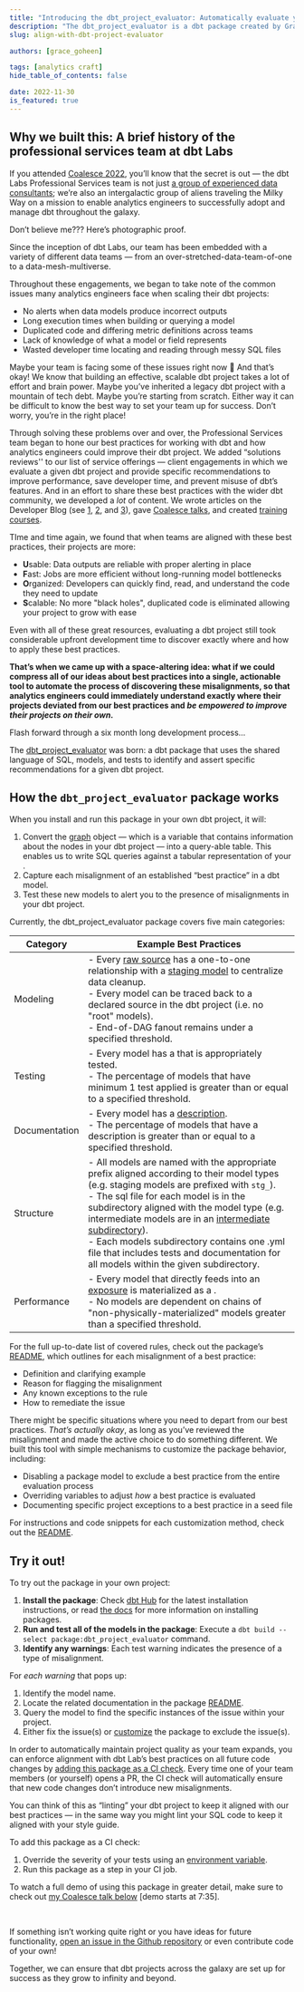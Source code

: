 ```yaml
---
title: "Introducing the dbt_project_evaluator: Automatically evaluate your dbt project for alignment with best practices "
description: "The dbt_project_evaluator is a dbt package created by Grace Goheen and other dbt Labs team members to help analytics engineers automatically audit their dbt projects for bad practices. Goodbye auditing nightmares, hello beautiful DAG."
slug: align-with-dbt-project-evaluator

authors: [grace_goheen]

tags: [analytics craft]
hide_table_of_contents: false

date: 2022-11-30
is_featured: true
---
```


## Why we built this: A brief history of the professional services team at dbt Labs

If you attended [Coalesce 2022](https://www.youtube.com/watch?v=smbRwmcM1Ok), you’ll know that the secret is out — the dbt Labs Professional Services team is not just [a group of experienced data consultants](https://www.getdbt.com/dbt-labs/services/); we’re also an intergalactic group of aliens traveling the Milky Way on a mission to enable analytics engineers to successfully adopt and manage dbt throughout the galaxy.

<!--truncate-->

Don’t believe me??? Here’s photographic proof.

<Lightbox src="/img/blog/2022-11-30-dbt-project-evaluator/proserv_aliens.png" title="Rare photographic evidence of the dbt Labs Professional Services team" />

Since the inception of dbt Labs, our team has been embedded with a variety of different data teams — from an over-stretched-data-team-of-one to a data-mesh-multiverse.

Throughout these engagements, we began to take note of the common issues many analytics engineers face when scaling their dbt projects:

- No alerts when data models produce incorrect outputs
- Long execution times when building or querying a model
- Duplicated code and differing metric definitions across teams
- Lack of knowledge of what a model or field represents
- Wasted developer time locating and reading through messy SQL files

Maybe your team is facing some of these issues right now 👀 And that’s okay! We know that building an effective, scalable dbt project takes a lot of effort and brain power. Maybe you’ve inherited a legacy dbt project with a mountain of tech debt. Maybe you’re starting from scratch. Either way it can be difficult to know the best way to set your team up for success. Don’t worry, you’re in the right place!

Through solving these problems over and over, the Professional Services team began to hone our best practices for working with dbt and how analytics engineers could improve their dbt project. We added “solutions reviews'' to our list of service offerings — client engagements in which we evaluate a given dbt project and provide specific recommendations to improve performance, save developer time, and prevent misuse of dbt’s features. And in an effort to share these best practices with the wider dbt community, we developed a *lot* of content. We wrote articles on the Developer Blog (see [1](https://docs.getdbt.com/blog/on-the-importance-of-naming), [2](https://discourse.getdbt.com/t/your-essential-dbt-project-checklist/1377), and [3](https://docs.getdbt.com/guides/best-practices/how-we-structure/1-guide-overview)), gave [Coalesce talks](https://www.getdbt.com/coalesce-2020/auditing-model-layers-and-modularity-with-your-dag/), and created [training courses](https://courses.getdbt.com/courses/refactoring-sql-for-modularity).

TIme and time again, we found that when teams are aligned with these best practices, their projects are more:

- **U**sable: Data outputs are reliable with proper alerting in place
- **F**ast: Jobs are more efficient without long-running model bottlenecks
- **O**rganized: Developers can quickly find, read, and understand the code they need to update
- **S**calable: No more "black holes", duplicated code is eliminated allowing your project to grow with ease

Even with all of these great resources, evaluating a dbt project still took considerable upfront development time to discover exactly where and how to apply these best practices.

**That’s when we came up with a space-altering idea: what if we could compress all of our ideas about best practices into a single, actionable tool to automate the process of discovering these misalignments, so that analytics engineers could immediately understand exactly where their projects deviated from our best practices and *be empowered to improve their projects on their own*.**

Flash forward through a six month long development process…

The [dbt_project_evaluator](https://github.com/dbt-labs/dbt-project-evaluator) was born: a dbt package that uses the shared language of SQL, models, and tests to identify and assert specific recommendations for a given dbt project.

## How the `dbt_project_evaluator` package works

When you install and run this package in your own dbt project, it will:

1. Convert the [graph](https://docs.getdbt.com/reference/dbt-jinja-functions/graph) object — which is a variable that contains information about the nodes in your dbt project — into a query-able table. This enables us to write SQL queries against a tabular representation of your <Term id = "dag" />.
2. Capture each misalignment of an established “best practice” in a dbt model.
3. Test these new models to alert you to the presence of misalignments in your dbt project.

Currently, the dbt_project_evaluator package covers five main categories:

| Category | Example Best Practices |
| --- | --- |
| Modeling | - Every [raw source](https://docs.getdbt.com/docs/build/sources) has a one-to-one relationship with a [staging model](https://docs.getdbt.com/guides/best-practices/how-we-structure/1-guide-overview) to centralize data cleanup. <br />- Every model can be traced back to a declared source in the dbt project (i.e. no "root" models). <br /> - End-of-DAG fanout remains under a specified threshold. |
| Testing | - Every model has a <Term id = "primary-key" /> that is appropriately tested. <br /> - The percentage of models that have minimum 1 test applied is greater than or equal to a specified threshold. |
| Documentation | - Every model has a [description](https://docs.getdbt.com/reference/resource-properties/description). <br /> - The percentage of models that have a description is greater than or equal to a specified threshold. |
| Structure | - All models are named with the appropriate prefix aligned according to their model types (e.g. staging models are prefixed with `stg_`).<br /> - The sql file for each model is in the subdirectory aligned with the model type (e.g. intermediate models are in an [intermediate subdirectory](https://docs.getdbt.com/guides/best-practices/how-we-structure/3-intermediate)).<br /> - Each models subdirectory contains one .yml file that includes tests and documentation for all models within the given subdirectory. |
| Performance | - Every model that directly feeds into an [exposure](https://docs.getdbt.com/docs/build/exposures) is materialized as a <Term id="table" />.<br /> - No models are dependent on chains of "non-physically-materialized" models greater than a specified threshold. |

For the full up-to-date list of covered rules, check out the package’s [README](https://github.com/dbt-labs/dbt-project-evaluator#rules-1), which outlines for each misalignment of a best practice:

- Definition and clarifying example
- Reason for flagging the misalignment
- Any known exceptions to the rule
- How to remediate the issue

There might be specific situations where you need to depart from our best practices. *That’s actually okay*, as long as you’ve reviewed the misalignment and made the active choice to do something different. We built this tool with simple mechanisms to customize the package behavior, including:

- Disabling a package model to exclude a best practice from the entire evaluation process
- Overriding variables to adjust *how* a best practice is evaluated
- Documenting specific project exceptions to a best practice in a seed file

For instructions and code snippets for each customization method, check out the [README](https://github.com/dbt-labs/dbt-project-evaluator#customization-1).

## Try it out!

To try out the package in your own project:

1. **Install the package**: Check [dbt Hub](https://hub.getdbt.com/dbt-labs/dbt_project_evaluator/latest/) for the latest installation instructions, or read [the docs](https://docs.getdbt.com/docs/build/packages) for more information on installing packages.
2. **Run and test all of the models in the package**: Execute a `dbt build --select package:dbt_project_evaluator` command.
3. **Identify any warnings**: Each test warning indicates the presence of a type of misalignment.

For *each warning* that pops up:

1. Identify the model name.
2. Locate the related documentation in the package [README](https://github.com/dbt-labs/dbt-project-evaluator#rules-1).
3. Query the model to find the specific instances of the issue within your project.
4. Either fix the issue(s) or [customize](https://github.com/dbt-labs/dbt-project-evaluator#customization-1) the package to exclude the issue(s).

In order to automatically maintain project quality as your team expands, you can enforce alignment with dbt Lab’s best practices on all future code changes by [adding this package as a CI check](https://github.com/dbt-labs/dbt-project-evaluator#running-this-package-as-a-ci-check-1). Every time one of your team members (or yourself) opens a PR, the CI check will automatically ensure that new code changes don’t introduce new misalignments.

You can think of this as “linting” your dbt project to keep it aligned with our best practices — in the same way you might lint your SQL code to keep it aligned with your style guide.

To add this package as a CI check:

1. Override the severity of your tests using an [environment variable](https://docs.getdbt.com/docs/build/environment-variables).
2. Run this package as a step in your CI job.

To watch a full demo of using this package in greater detail, make sure to check out [my Coalesce talk below](https://youtu.be/smbRwmcM1Ok) [demo starts at 7:35].

<center>
    <YoutubeVideo id="smbRwmcM1Ok" />
</center>

<br /> 

If something isn’t working quite right or you have ideas for future functionality, [open an issue in the Github repository](https://github.com/dbt-labs/dbt-project-evaluator/issues) or even contribute code of your own!

Together, we can ensure that dbt projects across the galaxy are set up for success as they grow to infinity and beyond.

<Lightbox src="/img/blog/2022-11-30-dbt-project-evaluator/grace_at_coalesce.png" title="Alien Graceline beams back to dbt Labs’ mission control center…for now" />